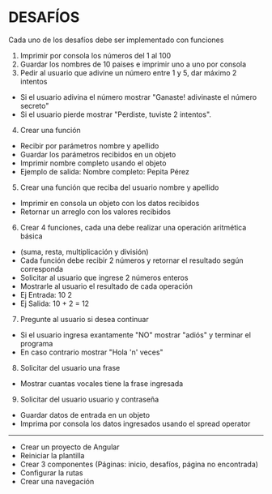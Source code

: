 # DESAFÍOS

Cada uno de los desafíos debe ser implementado con funciones

1. Imprimir por consola los números del 1 al 100
2. Guardar los nombres de 10 paises e imprimir uno a uno por consola
3. Pedir al usuario que adivine un número entre 1 y 5, dar máximo 2 intentos
- Si el usuario adivina el número mostrar "Ganaste! adivinaste el número secreto"
- Si el usuario pierde mostrar "Perdiste, tuviste 2 intentos".
4. Crear una función
- Recibir por parámetros nombre y apellido
- Guardar los parámetros recibidos en un objeto
- Imprimir nombre completo usando el objeto
- Ejemplo de salida: Nombre completo: Pepita Pérez
5. Crear una función que reciba del usuario nombre y apellido
- Imprimir en consola un objeto con los datos recibidos
- Retornar un arreglo con los valores recibidos
6. Crear 4 funciones, cada una debe realizar una operación aritmética básica
- (suma, resta, multiplicación y división)
- Cada función debe recibir 2 números y retornar el resultado según corresponda
- Solicitar al usuario que ingrese 2 números enteros
- Mostrarle al usuario el resultado de cada operación
- Ej Entrada: 10 2
- Ej Salida: 10 + 2 = 12
7. Pregunte al usuario si desea continuar
- Si el usuario ingresa exantamente "NO" mostrar "adiós" y terminar el programa
- En caso contrario mostrar "Hola 'n' veces"
8. Solicitar del usuario una frase
- Mostrar cuantas vocales tiene la frase ingresada
9. Solicitar del usuario usuario y contraseña
- Guardar datos de entrada en un objeto
- Imprima por consola los datos ingresados usando el spread operator

---

- Crear un proyecto de Angular
- Reiniciar la plantilla
- Crear 3 componentes (Páginas: inicio, desafíos, página no encontrada)
- Configurar la rutas
- Crear una navegación
